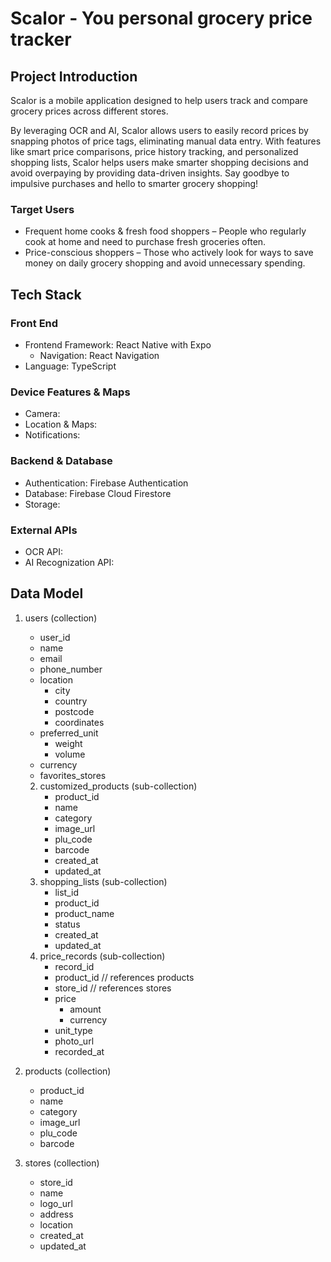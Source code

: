 # Scalor - You personal grocery price tracker

## Project Introduction

Scalor is a mobile application designed to help users track and compare grocery prices across different stores.

By leveraging OCR and AI, Scalor allows users to easily record prices by snapping photos of price tags, eliminating manual data entry. With features like smart price comparisons, price history tracking, and personalized shopping lists, Scalor helps users make smarter shopping decisions and avoid overpaying by providing data-driven insights. Say goodbye to impulsive purchases and hello to smarter grocery shopping!


### Target Users
- Frequent home cooks & fresh food shoppers – People who regularly cook at home and need to purchase fresh groceries often.
- Price-conscious shoppers – Those who actively look for ways to save money on daily grocery shopping and avoid unnecessary spending.

## Tech Stack

### Front End

- Frontend Framework: React Native with Expo
  - Navigation: React Navigation
- Language: TypeScript

### Device Features & Maps

- Camera:
- Location & Maps:
- Notifications:

### Backend & Database
- Authentication: Firebase Authentication
- Database: Firebase Cloud Firestore
- Storage: 

### External APIs

- OCR API:
- AI Recognization API:


## Data Model 

1. users (collection)
	- user_id
	- name
	- email
	- phone_number
	- location
		- city
		- country
		- postcode
		- coordinates
	- preferred_unit
		- weight
		- volume
	- currency
	- favorites_stores
	2. customized_products (sub-collection)
		- product_id
		- name
		- category
		- image_url
		- plu_code
		- barcode
		- created_at
		- updated_at
	3. shopping_lists (sub-collection)
		- list_id
		- product_id
		- product_name
		- status
		- created_at
		- updated_at
	4. price_records (sub-collection)
		- record_id
		- product_id  // references products
		- store_id    // references stores
		- price
			- amount
			- currency
		- unit_type
		- photo_url
		- recorded_at

5. products (collection)
	- product_id
	- name
	- category
	- image_url
	- plu_code
	- barcode

6. stores (collection)
	- store_id
	- name
	- logo_url
	- address
	- location
	- created_at
	- updated_at
